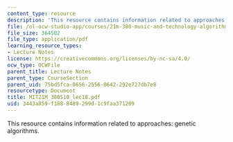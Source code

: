 ```yaml
---
content_type: resource
description: 'This resource contains information related to approaches: genetic algorithms. '
file: /ol-ocw-studio-app/courses/21m-380-music-and-technology-algorithmic-and-generative-music-spring-2010/3443a859f1888489299d1c9faa371209_MIT21M_380S10_lec18.pdf
file_size: 364502
file_type: application/pdf
learning_resource_types:
- Lecture Notes
license: https://creativecommons.org/licenses/by-nc-sa/4.0/
ocw_type: OCWFile
parent_title: Lecture Notes
parent_type: CourseSection
parent_uid: 75bd5fca-0656-2556-0642-292e727db7e8
resourcetype: Document
title: MIT21M_380S10_lec18.pdf
uid: 3443a859-f188-8489-299d-1c9faa371209
---
```

This resource contains information related to approaches: genetic algorithms. 